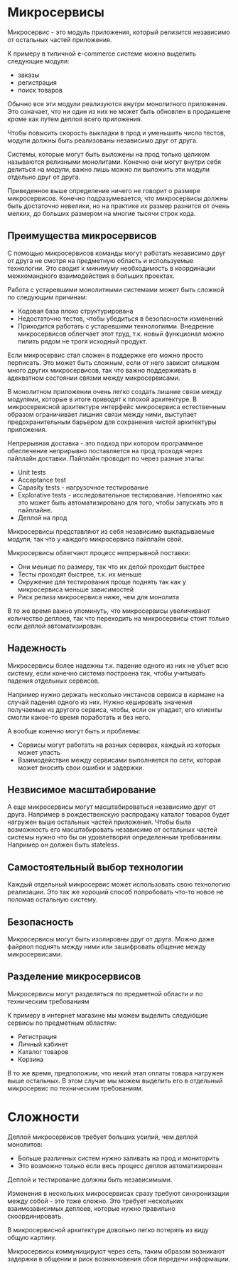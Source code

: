 # Микросервисы
Микросервис - это модуль приложения, который релизится независимо от остальных частей приложения.

К примеру в типичной e-commerce системе можно выделить следующие модули:
- заказы
- регистрация
- поиск товаров

Обычно все эти модули реализуются внутри монолитного приложения. Это означает, что ни один из них не может быть обновлен в продакшене кроме как путем деплоя всего приложения.

Чтобы повысить скорость выкладки в прод и уменьшить число тестов, модули должны быть реализованы независимо друг от друга.

Системы, которые могут быть выложены на прод только целиком называются релизными монолитами. Конечно они могут внутри себя делиться на модули, важно лишь можно ли выложить эти модули отдельно друг от друга.

Приведенное выше определение ничего не говорит о размере микросервисов. Конечно подразумевается, что микросервисы должны быть достаточно невелики, но на практике их размер разнится от очень мелких, до больших размером на многие тысячи строк кода.

## Преимущества микросервисов
С помощью микросервисов команды могут работать независимо друг от друга не смотря на предметную область и используемые технологии. Это сводит к минимуму необходимость в координации межкомандного взаимодействия в больших проектах.

Работа с устаревшими монолитными системами может быть сложной по следующим причинам:
- Кодовая база плохо структурирована
- Недостаточно тестов, чтобы убедиться в безопасности изменений
- Приходится работать с устаревшими технологиями.
Внедрение микросервисов облегчает этот труд, т.к. новый функционал можно пилить рядом не трогя исходный продукт.

Если микросервис стал сложен в поддержке его можно просто перписать. Это может быть сложным, если от него зависит слишком много других микросервисов, так что важно поддерживать в адекватном состоянии связми между микросервисами.

В монолитном приложении очень легко создать лишние связи между модулями, которые в итоге приводят к плохой архитектуре. В микросервисной архитектуре интерфейс микросервиса естественным образом ограничивает лишния связи между ними, выступает предохранительным барьером для сохранения чистой архитектуры приложения.

Непрерывная доставка - это подход при котором программное обеспечение неприрывно поставляется на прод проходя через пайплайн доставки. Пайплайн проводит по через разные этапы:
- Unit tests
- Acceptance test
- Capasity tests - нагрузочное тестирование
- Explorative tests - исследовательное тестирование. Непонятно как это может быть автоматизировано для того, чтобы запускать это в пайплайне.
- Деплой на прод

Микросервисы представляют из себя независимо выкладываемые модули, так что у каждого микросервиса пайплайн свой.

Микросервисы облегчают процесс непрерывной поставки:
- Они меьнше по размеру, так что их делой проходит быстрее
- Тесты проходят быстрее, т.к. их меньше
- Окружение для тестирования проще поднять так как у микросервиса меньше зависимостей
- Риск релиза микросервиса ниже, чем для монолита

В то же время важно упоминуть, что микросервисы увеличивают количество деплоев, так что переходить на микросервисы стоит только если деплой автоматизирован. 

## Надежность

Микросервисы более надежны т.к. падение одного из них не убъет всю систему, если конечно система построена так, чтобы учитывать падения отдельных сервисов.

Например нужно держать несколько инстансов сервиса в кармане на случай падения одного из них. Нужно кешировать значения получаемые из другого сервиса, чтобы, если он упадает, его клиенты смогли какое-то время поработать и без него.

А вообще конечно могут быть и проблемы:
- Сервисы могут работать на разных серверах, каждый из которых может упасть
- Взаимодействие между сервисами выполняется по сети, которая может вносить свои ошибки и задержки.

## Незвисимое масштабирование

А еще микросервисы могут масштабироваться независимо друг от друга. Например в рождественскую распродажу каталог товаров будет нагружен выше остальных частей приложения. Чтобы была возможность его масштабировать независимо от остальных частей системы нужно что бы он удовлетворял определенным требованиям. Например он должен быть stateless.

## Самостоятельный выбор технологии

Каждый отдельный микросервис может использовать свою технологию реализации. Это так же хороший способ попробовать что-то новое не поломав остальную систему.

## Безопасность

Микросервисы могут быть изолировны друг от друга. Можно даже файрвол поднять между ними или зашифровать общение между микросервисами.

## Разделение микросервисов

Микросервисы могут разделяться по предметной области и по техническим требованиям

К примеру в интернет магазине мы можем выделить следующие сервисы по предметным областям:
- Регистрация 
- Личный кабинет
- Каталог товаров 
- Корзина

В то же время, предположим, что некий этап оплаты товара нагружен выше остальных. В этом случае мы можем выделить его в отдельный микросервис по техническим требованиям.

# Сложности

Деплой микросервисов требует больших усилий, чем деплой монолитов:
- Больше различных систем нужно заливать на прод и мониторить
- Это возможно только если весь процесс деплоя автоматизирован

Деплой и тестирование должны быть независимыми.

Изменения в нескольких микросервисах сразу требуют синхронизации между собой - это тоже сложно. Это требует нескольких взаимозависимых деплоев, которые нужно правильно скоординировать.

В микросервисной архитектуре довольно легко потерять из виду общую картину.

Микросервисы коммуницируют через сеть, таким образом возникают задержки в общении и риск возникновения сбоя передечи информации.


